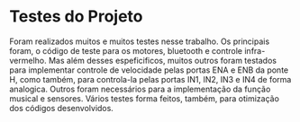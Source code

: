 # Testes do Projeto
Foram realizados muitos e muitos testes nesse trabalho. Os principais foram, o código de teste para os motores, bluetooth e controle infra-vermelho. Mas além desses espeficificos, muitos outros foram testados para implementar controle de velocidade pelas portas ENA e ENB da ponte H, como também, para controla-la pelas portas IN1, IN2, IN3 e IN4 de forma analogica. Outros foram necessários para a implementação da função musical e sensores. Vários testes forma feitos, também, para otimização dos códigos desenvolvidos.
